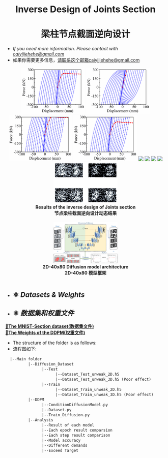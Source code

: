 <div align=center>
  
# Inverse Design of Joints Section
# 梁柱节点截面逆向设计
</div> 


* *If you need more information. Please contact with caiyijiehehe@gmail.com*
* 如果你需要更多信息，请联系这个邮箱caiyijiehehe@gmail.com
<div align=center>
  <img width="200" src="Chart/Curve_1.gif"/>
  <img width="200" src="Chart/Curve_2.gif"/>
  <img width="200" src="Chart/Curve_3.gif"/>
  <img width="200" src="Chart/Curve_4.gif"/>
  <img width="200" src="Chart/Section_1.gif"/>
  <img width="200" src="Chart/Section_2.gif"/>
  <img width="200" src="Chart/Section_3.gif"/>
  <img width="200" src="Chart/Section_4.gif"/>
  <img width="200" src="Chart/Section_DDPM.gif"/>
   <div align=center><strong>Results of the inverse design of Joints section</strong></div>
   <div align=center><strong>节点梁柱截面逆向设计动态结果</strong></div>
</div><br>    

<div align=center>
  <img width="200" src="Chart/40x80 Diffusion model architecture.png"/>
   <div align=center><strong>2D-40x80 Diffusion model architecture</strong></div>
   <div align=center><strong>2D-40x80 模型框架</strong></div>
</div><br>   

* ## ⚛️ **_Datasets & Weights_**  
* ## ⚛️ **_数据集和权重文件_**  
[**🔗The MNIST-Section dataset(数据集文件)**](https://github.com/YijieCai/Inverse-design-of-beam-column-joints/releases/tag/Dataset)     
[**🔗The Weights of the DDPM(权重文件)**](https://github.com/YijieCai/Inverse-design-of-beam-column-joints/releases/tag/Weight)



* The structure of the folder is as follows:
* 流程图如下:
```
  |--Main folder
          |--Diffusion_Dataset
                |--Test
                      |--Dataset_Test_unweak_2D.h5
                      |--Dataset_Test_unweak_3D.h5 (Poor effect)
                |--Train
                      |--Dataset_Train_unweak_2D.h5
                      |--Dataset_Train_unweak_3D.h5 (Poor effect)
          |--DDPM
                |--ConditionDiffusionModel.py
                |--Dataset.py
                |--Train_Diffusion.py
          |--Analysis
                |--Result of each model
                |--Each epoch result comparsion
                |--Each step result comparison
                |--Model accuracy
                |--Different demands
                |--Exceed Target
```
